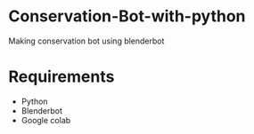 # Conservation-Bot-with-python
Making conservation bot using blenderbot

# Requirements  
   * Python
   * Blenderbot
   * Google colab
